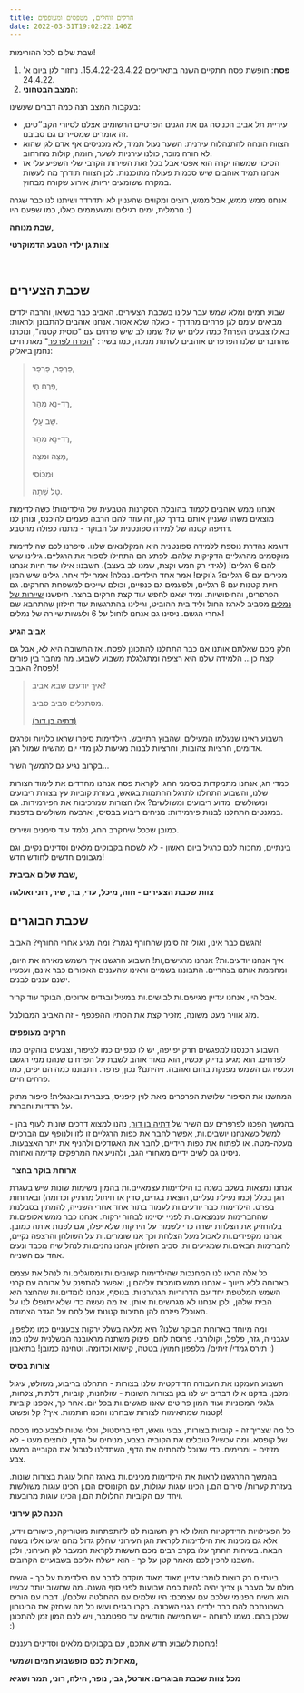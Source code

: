 ```yaml
---
title: חרקים זוחלים, מטפסים ומעופפים
date: 2022-03-31T19:02:22.146Z
---
```

שבת שלום לכל ההורימות!

1. **פסח**: חופשת פסח תתקיים השנה בתאריכים 15.4.22-23.4.22. נחזור לגן ביום א' 24.4.22.
2. **המצב הבטחוני**: 

בעקבות המצב הנה כמה דברים שעשינו: 

* עיריית תל אביב הכניסה גם את הגנים הפרטיים הרשומים אצלם לסיורי הקב״טים, זה אומרים שמסיירים גם סביבנו. 
* הצוות הונחה להתנהלות עירנית: השער נעול תמיד, לא מכניסים אף אדם לגן שהוא לא הורה מוכר, כולנו עירניות לשער, חומה, קולות מהרחוב. 
* הסיכוי שמשהו יקרה הוא אפסי אבל בכל זאת השירות הקרבי שלי השפיע עלי אז אנחנו תמיד אוהבים שיש סכמות פעולה מתוכננות. לכן הצוות תודרך מה לעשות במקרה ששומעים יריות/ אירוע שקורה מבחוץ. 

אנחנו ממש ממש, אבל ממש, רוצים ומקווים שהעניין לא יתדרדר ושיתנו לנו כבר שגרה נורמלית, ימים רגילים ומשעממים כאלו, כמו שפעם היו :) 

**שבת מנוחה,**

**צוות גן ילדי הטבע הדמוקרטי**

 

## שכבת הצעירים

שבוע חמים ומלא שמש עבר עלינו בשכבת הצעירים. האביב כבר בשיאו, והרבה ילדים מביאים עימם לגן פרחים מהדרך - כאלה שלא אסור. אנחנו אוהבים להתבונן ולראות: באילו צבעים הפרח? כמה עלים יש לו? שמנו לב שיש פרחים עם "כוסית קטנה", ונזכרנו שהחברים שלנו הפרפרים אוהבים לשתות ממנה, כמו בשיר: "[הפרח לפרפר](https://www.youtube.com/watch?v=zkS4kVMs-88)" מאת חיים נחמן ביאליק:

> פַּרְפַּר, פַּרְפַּר,
>
> פֶּרַח חָי,
>
> רֶד-נָא מַהֵר,
>
> שֵׁב עָלַי.
>
> רֶד-נָא מַהֵר,
>
> מְצֵה וּמְצֵה,
>
> וּמִכּוֹסִי
>
> טַל שְׁתֵה.

אנחנו ממש אוהבים ללמוד בהובלת הסקרנות הטבעית של הילדימות! כשהילדימות מוצאים משהו שעניין אותם בדרך לגן, זה עוזר להם הרבה פעמים להיכנס, ונותן לנו דחיפה קטנה של למידה ספונטנית על הבוקר - מתנה כפולה מהטבע. 

דוגמא נהדרת נוספת ללמידה ספונטנית היא המקלונאים שלנו. סיפרנו לכם שהילדימות מוקסמים מהרגליים הדקיקות שלהם. לפתע הם התחילו לספור את הרגליים. גילינו שיש להם 6 רגליים! (לגידי רק חמש וקצת, שמנו לב בעצב). חשבנו: אילו עוד חיות אנחנו מכירים עם 6 רגליים? ג'וקים! אמר אחד הילדים. נמלה! אמר ילד אחר. גילינו שיש המון חיות קטנות עם 6 רגליים, ולפעמים גם כנפיים, וכולם שייכים למשפחת החרקים. גם הפרפרים, והחיפושיות. ומיד יצאנו לחפש עוד קצת חרקים בחצר. חיפשנו [שיירות של נמלים](https://www.youtube.com/watch?v=Uu1f83tN6tw) מסביב לארגז החול וליד בית ההוביט, וגילינו בהתרגשות עוד חילזון שהתחבא שם אחרי הגשם. ניסינו גם אנחנו לזחול על 6 ולעשות שיירה של נמלים!

**אביב הגיע**

חלק מכם שאלתם אותנו אם כבר התחלנו להתכונן לפסח. אז התשובה היא לא, אבל גם קצת כן… הלמידה שלנו היא רציפה ומתגלגלת משבוע לשבוע. מה מחבר בין פורים לפסח? האביב! 

> איך יודעים שבא אביב?
>
> מסתכלים סביב סביב.
>
> [(דתיה בן דור)](https://www.youtube.com/watch?v=UB6oYwYgpFk)

השבוע ראינו שנעלמו המעילים ושהבוץ התייבש. הילדימות סיפרו שראו כלניות ופרגים אדומים, חרציות צהובות, וחרציות לבנות מגיעות לגן מדי יום מהשיח שמול הגן.

בקרוב נגיע גם להמשך השיר…

כמדי חג, אנחנו מתמקדות בסימני החג. לקראת פסח אנחנו מחדדים את לימוד הצורות שלנו, והשבוע התחלנו לתרגל החתמות בגואש, בעזרת קוביות עץ בצורת ריבועים ומשולשים  מדוע ריבועים ומשולשים? אלו הצורות שמרכיבות את הפירמידות. גם במגנטים התחלנו לבנות פירמידות: מניחים ריבוע בבסיס, וארבעה משולשים בדפנות.

כמובן שככל שיתקרב החג, נלמד עוד סימנים ושירים.

בינתיים, מחכות לכם כרגיל ביום ראשון - לא לשכוח בקבוקים מלאים וסדינים נקיים, וגם מגבונים חדשים לחודש חדש!

**שבת שלום אביבית,**

**צוות שכבת הצעירים - חוה, מיכל, עדי, בר, שיר, רוני ואולגה**



## שכבת הבוגרים

הגשם כבר אינו, ואולי זה סימן שהחורף נגמר? ומה מגיע אחרי החורף? האביב! 

איך אנחנו יודעים.ות? אנחנו מרגישים,ות! השבוע הרגשנו איך השמש מאירה את היום, ומחממת אותנו בצהריים. התבוננו בשמיים וראינו שהעננים האפורים כבר אינם, ועכשיו ישנם עננים לבנים. 

אבל היי, אנחנו עדיין מגיעים.ות לבושים.ות במעיל ובגדים ארוכים, הבוקר עוד קריר. 

מזג אוויר מעט משונה, מזכיר קצת את הסתיו ההפכפף - זה האביב המבולבל. 

**חרקים מעופפים**

השבוע הכנסנו למפגשים חרק יפייפה, יש לו כנפיים כמו לציפור, וצבעים בוהקים כמו לפרחים. הוא מגיע בדיוק עכשיו, הוא מאוד אוהב לשבת על הפרחים שנהנו ממי הגשם ועכשיו גם השמש מפנקת בחום ואהבה. זיהיתם? נכון, פרפר. התבוננו כמה הם יפים, כמו פרחים חיים.

המחשנו את הסיפור שלושת הפרפרים מאת לוין קיפניס, בעברית ובאנגלית! סיפור מתוק על הדדיות וחברות.

בהמשך הפכנו לפרפרים עם השיר של [דתיה בן דור](https://youtu.be/qvUOP3J055o), נהנו למצוא דרכים שונות לעוף בהן - למשל כשאנחנו יושבים.ות, אפשר לחבר את כפות הרגליים זו לזו ולנופף עם הברכיים מעלה-מטה. או לפתוח את כפות הידיים, לחבר את האגודלים ולהניף את יתר האצבעות. ניסינו גם לשים ידיים מאחורי הגב, ולהניע את המרפקים קדימה ואחורה.

 **ארוחת בוקר בחצר**

אנחנו נמצאות בשלב בשנה בו הילדימות עצמאיים.ות בהמון משימות שונות שיש בשגרת הגן בכלל (כמו נעילת נעליים, הוצאת בגדים, סדין או חיתול מהתיק וכדומה) ובארוחות בפרט. הילדימות כבר יודעים.ות לעמוד בתור אחד אחרי השנייה, להמתין בסבלנות שהחברימות שנמצאים.ות לפניי יסיימו לבחור ירקות. אנחנו כבר ממש אלופים.ות בלהחזיק את הצלחת ישרה כדי לשמור על הירקות שלא יפלו, וגם לפנות אותה כמובן. אנחנו מקפידים.ות לאכול מעל הצלחת וכך אנו שומרים.ות על השולחן והרצפה נקיים, לחברימות הבאים.ות שמגיעים.ות. סביב השולחן אנחנו נהנים.ות לנהל שיח מכבד ונעים אחד עם השנייה.

כל אלה הראו לנו המחנכות שהילדימות קשובים.ות ומסוגלים.ות לנהל את עצמם בארוחה ללא תיווך - אנחנו ממש סומכות עליהם.ן, ואפשר להתפנק על ארוחה עם קרני השמש המלטפת יחד עם הדרוריות הגרגרניות. בנוסף, אנחנו לומדים.ות שהחצר היא הבית שלהן, ולכן אנחנו לא מגרשים.ות אותן. אז מה נעשה כדי שלא יתנפלו לנו על האוכל? פיזרנו להן חתיכות קטנות של לחם על הגדר הצמודה. 

ומה מיוחד בארוחת הבוקר שלנו? היא מלאה בשלל ירקות צבעוניים כמו מלפפון, עגבנייה, גזר, פלפל, וקולורבי. פרוסת לחם, פינוק משתנה מראובנה הבשלנית שלנו כמו תירס גמדי/ זיתים/ מלפפון חמוץ/ בטטה, קישוא וכדומה. וטחינה כמובן! בתיאבון :)

**צורות בסיס**

השבוע העמקנו את העבודה הדידקטית שלנו בצורות - התחלנו בריבוע, משולש, עיגול ומלבן. בדקנו אילו דברים יש לנו בגן בצורות השונות - שולחנות, קוביות, דלתות, צלחות, גלגלי המכוניות ועוד המון פריטים שאנו פוגשים.ות בכל יום. אחר כך, אספנו קוביות קטנות שמתאימות לצורות שבחרנו והכנו חותמות. איך? קל ופשוט!

כל מה שצריך זה - קוביות בצורות, צבעי גואש, דפי בריסטול, וכלי שטוח לצבע כמו מכסה של קופסא. ומה עכשיו? טובלים את הקוביה בצבע, מניחים על הדף, לוחצים מעט - לא מזיזים - ומרימים. כדי שנוכל להחתים את הדף, השתדלנו לטבול את הקובייה במעט צבע.

בהמשך התרגשנו לראות את הילדימות מכינים.ות בארגז החול עוגות בצורות שונות. בעזרת קערות/ סירים הם.ן הכינו עוגות עגולות, עם הקונוסים הם.ן הכינו עוגות משולשות ויחד עם הקוביות החלולות הם.ן הכינו עוגות מרובעות.

**הכנה לגן עירוני**

כל הפעילויות הדידקטיות האלו לא רק חשובות לנו להתפתחות מוטוריקה, כישורים וידע, אלא גם מכינות את הילדימות לקראת הגן העירוני שחלק גדול מהם יגיעו אליו בשנה הבאה. בשיחות החתך עלו בקרב רבים מכם חששות לקראת המעבר לגן העירוני, ולכן חשבנו להכין לכם מאמר קטן על כך - הוא יישלח אליכם בשבועיים הקרובים.

בינתיים רק רוצות לומר: עדיין מאוד מאוד מוקדם לדבר עם הילדימות על כך - השיח מולם על מעבר גן צריך יהיה להיות כמה שבועות לפני סוף השנה. מה שחשוב יותר עכשיו הוא השיח הפנימי שלכם עם עצמכם: היו שלמים עם ההחלטה שלכם/ן. דברו עם הורים בשכונתכם להם כבר ילדים בגני השכונה. בקרו בגנים ועשו כל מה שיחזק את הביטחון שלכן בהם. נשמו לרווחה - יש חמישה חודשים עד ספטמבר, ויש לכם המון זמן להתכונן :)

מחכות לשבוע חדש אתכם, עם בקבוקים מלאים וסדינים רעננים!

**מאחלות לכם סופשבוע חמים ושמשי,** 

**מכל צוות שכבת הבוגרים: אורטל, גבי, נופר, הילה, רוני, תמר ושגיא**
